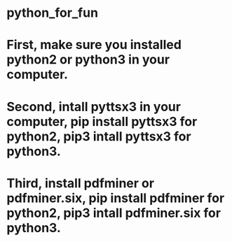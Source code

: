 # python_for_fun
# First, make sure you installed python2 or python3  in your computer.
# Second, intall pyttsx3 in your computer, pip install pyttsx3 for python2, pip3 intall pyttsx3 for python3.
# Third, install pdfminer or pdfminer.six, pip install pdfminer for python2, pip3 intall pdfminer.six for python3.
